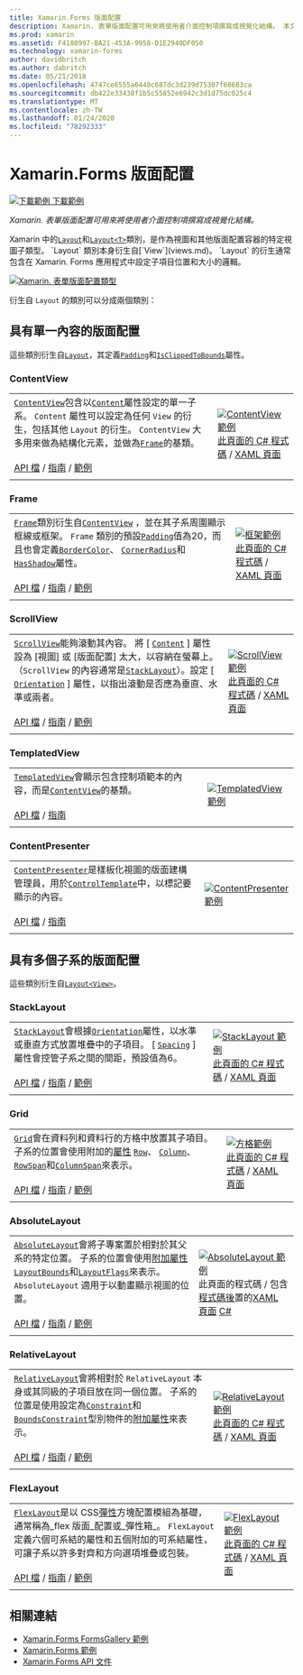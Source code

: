 ```yaml
---
title: Xamarin.Forms 版面配置
description: Xamarin. 表單版面配置可用來將使用者介面控制項撰寫成視覺化結構。 本文列出包含在 Xamarin 中的版面配置。
ms.prod: xamarin
ms.assetid: F4180997-BA21-453A-9958-D1E2940DF050
ms.technology: xamarin-forms
author: davidbritch
ms.author: dabritch
ms.date: 05/21/2018
ms.openlocfilehash: 4747ce6555a6440c687dc3d239d75307f68683ca
ms.sourcegitcommit: db422e33438f1b5c55852e6942c3d1d75dc025c4
ms.translationtype: MT
ms.contentlocale: zh-TW
ms.lasthandoff: 01/24/2020
ms.locfileid: "78292333"
---
```

# <a name="xamarinforms-layouts"></a>Xamarin.Forms 版面配置

[![下載範例](~/media/shared/download.png) 下載範例](https://docs.microsoft.com/samples/xamarin/xamarin-forms-samples/formsgallery)

_Xamarin. 表單版面配置可用來將使用者介面控制項撰寫成視覺化結構。_

Xamarin 中的[`Layout`](xref:Xamarin.Forms.Layout)和[`Layout<T>`](xref:Xamarin.Forms.Layout`1)類別，是作為視圖和其他版面配置容器的特定視圖子類型。 `Layout` 類別本身衍生自[`View`](views.md)。 `Layout` 的衍生通常包含在 Xamarin. Forms 應用程式中設定子項目位置和大小的邏輯。

[![Xamarin. 表單版面配置類型](layouts-images/layouts-sml.png "Xamarin. 表單版面配置類型")](layouts-images/layouts.png#lightbox "Xamarin. 表單版面配置類型")

衍生自 `Layout` 的類別可以分成兩個類別：

## <a name="layouts-with-single-content"></a>具有單一內容的版面配置

這些類別衍生自[`Layout`](xref:Xamarin.Forms.Layout)，其定義[`Padding`](xref:Xamarin.Forms.Layout.Padding)和[`IsClippedToBounds`](xref:Xamarin.Forms.Layout.IsClippedToBounds)屬性。

<a name="contentView" />

### <a name="contentview"></a>ContentView

|     |     |
| --- | --- |
| [`ContentView`](xref:Xamarin.Forms.ContentView)包含以[`Content`](xref:Xamarin.Forms.ContentView.Content)屬性設定的單一子系。 `Content` 屬性可以設定為任何 `View` 的衍生，包括其他 `Layout` 的衍生。 `ContentView` 大多用來做為結構化元素，並做為[`Frame`](#frame)的基類。<br /><br />[API 檔](xref:Xamarin.Forms.ContentView) / [指南](~/xamarin-forms/user-interface/layouts/contentview.md) / [範例](https://docs.microsoft.com/samples/xamarin/xamarin-forms-samples/userinterface-contentviewdemos/) | [![ContentView 範例](layouts-images/ContentView.png "ContentView 範例")](layouts-images/ContentView-Large.png#lightbox "ContentView 範例")<br />[ 此頁面的 C# 程式碼](https://github.com/xamarin/xamarin-forms-samples/blob/master/FormsGallery/FormsGallery/FormsGallery/CodeExamples/ContentViewDemoPage.cs)  / [XAML 頁面](https://github.com/xamarin/xamarin-forms-samples/blob/master/FormsGallery/FormsGallery/FormsGallery/XamlExamples/ContentViewDemoPage.xaml) |
|     |     |

<a named="frame" />

### <a name="frame"></a>Frame

|     |     |
| --- | --- |
| [`Frame`](xref:Xamarin.Forms.Frame)類別衍生自[`ContentView`](#contentView) ，並在其子系周圍顯示框線或框架。 `Frame` 類別的預設[`Padding`](xref:Xamarin.Forms.Layout.Padding)值為20，而且也會定義[`BorderColor`](xref:Xamarin.Forms.Frame.BorderColor)、 [`CornerRadius`](xref:Xamarin.Forms.Frame.CornerRadius)和[`HasShadow`](xref:Xamarin.Forms.Frame.HasShadow)屬性。<br /><br />[API 檔](xref:Xamarin.Forms.Frame) / [指南](~/xamarin-forms/user-interface/layouts/frame.md) / [範例](https://docs.microsoft.com/samples/xamarin/xamarin-forms-samples/userinterface-frame/) | [![框架範例](layouts-images/Frame.png "框架範例")](layouts-images/Frame-Large.png#lightbox "框架範例")<br />[ 此頁面的 C# 程式碼](https://github.com/xamarin/xamarin-forms-samples/blob/master/FormsGallery/FormsGallery/FormsGallery/CodeExamples/FrameDemoPage.cs)  / [XAML 頁面](https://github.com/xamarin/xamarin-forms-samples/blob/master/FormsGallery/FormsGallery/FormsGallery/XamlExamples/FrameDemoPage.xaml) |
|     |     |

<a name="scrollView" />

### <a name="scrollview"></a>ScrollView

|     |     |
| --- | --- |
| [`ScrollView`](xref:Xamarin.Forms.ScrollView)能夠滾動其內容。 將 [ [`Content`](xref:Xamarin.Forms.ScrollView.Content) ] 屬性設為 [視圖] 或 [版面配置] 太大，以容納在螢幕上。 （`ScrollView` 的內容通常是[`StackLayout`](#stackLayout)）。設定 [ [`Orientation`](xref:Xamarin.Forms.ScrollView.Orientation) ] 屬性，以指出滾動是否應為垂直、水準或兩者。<br /><br />[API 檔](xref:Xamarin.Forms.ScrollView) / [指南](~/xamarin-forms/user-interface/layouts/scroll-view.md) / [範例](https://docs.microsoft.com/samples/xamarin/xamarin-forms-samples/userinterface-layout) | [![ScrollView 範例](layouts-images/ScrollView.png "ScrollView 範例")](layouts-images/ScrollView-Large.png#lightbox "ScrollView 範例")<br />[ 此頁面的 C# 程式碼](https://github.com/xamarin/xamarin-forms-samples/blob/master/FormsGallery/FormsGallery/FormsGallery/CodeExamples/ScrollViewDemoPage.cs)  / [XAML 頁面](https://github.com/xamarin/xamarin-forms-samples/blob/master/FormsGallery/FormsGallery/FormsGallery/XamlExamples/ScrollViewDemoPage.xaml) |
|     |     |

### <a name="templatedview"></a>TemplatedView

|     |     |
| --- | --- |
| [`TemplatedView`](xref:Xamarin.Forms.TemplatedView)會顯示包含控制項範本的內容，而是[`ContentView`](#contentView)的基類。<br /><br />[API 檔](xref:Xamarin.Forms.TemplatedView) / [指南](~/xamarin-forms/app-fundamentals/templates/control-template.md) | [![TemplatedView 範例](layouts-images/TemplatedView.png "TemplatedView 範例")](layouts-images/TemplatedView.png#lightbox "TemplatedView 範例") |
|     |     |

### <a name="contentpresenter"></a>ContentPresenter

|     |     |
| --- | --- |
| [`ContentPresenter`](xref:Xamarin.Forms.ContentPresenter)是樣板化視圖的版面建構管理員，用於[`ControlTemplate`](xref:Xamarin.Forms.ControlTemplate)中，以標記要顯示的內容。<br /><br />[API 檔](xref:Xamarin.Forms.ContentPresenter) / [指南](~/xamarin-forms/app-fundamentals/templates/control-template.md) | [![ContentPresenter 範例](layouts-images/ContentPresenter.png "ContentPresenter 範例")](layouts-images/ContentPresenter.png#lightbox "ContentPresenter 範例") |
|     |     |

## <a name="layouts-with-multiple-children"></a>具有多個子系的版面配置

這些類別衍生自[`Layout<View>`](xref:Xamarin.Forms.Layout`1)。

<a name="stackLayout" />

### <a name="stacklayout"></a>StackLayout

|     |     |
| --- | --- |
| [`StackLayout`](xref:Xamarin.Forms.StackLayout)會根據[`Orientation`](xref:Xamarin.Forms.StackLayout.Orientation)屬性，以水準或垂直方式放置堆疊中的子項目。 [ [`Spacing`](xref:Xamarin.Forms.StackLayout.Spacing) ] 屬性會控管子系之間的間距，預設值為6。<br /><br />[API 檔](xref:Xamarin.Forms.StackLayout) / [指南](~/xamarin-forms/user-interface/layouts/stack-layout.md) / [範例](https://docs.microsoft.com/samples/xamarin/xamarin-forms-samples/userinterface-layout)| [![StackLayout 範例](layouts-images/StackLayout.png "StackLayout 範例")](layouts-images/StackLayout-Large.png#lightbox "StackLayout 範例")<br />[ 此頁面的 C# 程式碼](https://github.com/xamarin/xamarin-forms-samples/blob/master/FormsGallery/FormsGallery/FormsGallery/CodeExamples/StackLayoutDemoPage.cs)  / [XAML 頁面](https://github.com/xamarin/xamarin-forms-samples/blob/master/FormsGallery/FormsGallery/FormsGallery/XamlExamples/StackLayoutDemoPage.xaml) |
|     |     |

<a name="grid" />

### <a name="grid"></a>Grid

|     |     |
| --- | --- |
| [`Grid`](xref:Xamarin.Forms.Grid)會在資料列和資料行的方格中放置其子項目。 子系的位置會使用附加的[屬性](~/xamarin-forms/xaml/attached-properties.md) [`Row`](xref:Xamarin.Forms.Grid.RowProperty)、 [`Column`](xref:Xamarin.Forms.Grid.ColumnProperty)、 [`RowSpan`](xref:Xamarin.Forms.Grid.RowSpanProperty)和[`ColumnSpan`](xref:Xamarin.Forms.Grid.ColumnSpanProperty)來表示。<br /><br />[API 檔](xref:Xamarin.Forms.Grid) / [指南](~/xamarin-forms/user-interface/layouts/grid.md) / [範例](https://docs.microsoft.com/samples/xamarin/xamarin-forms-samples/userinterface-layout) | [![方格範例](layouts-images/Grid.png "方格範例")](layouts-images/Grid-Large.png#lightbox "方格範例")<br />[ 此頁面的 C# 程式碼](https://github.com/xamarin/xamarin-forms-samples/blob/master/FormsGallery/FormsGallery/FormsGallery/CodeExamples/GridDemoPage.cs)  / [XAML 頁面](https://github.com/xamarin/xamarin-forms-samples/blob/master/FormsGallery/FormsGallery/FormsGallery/XamlExamples/GridDemoPage.xaml) |
|     |     |

### <a name="absolutelayout"></a>AbsoluteLayout

|     |     |
| --- | --- |
| [`AbsoluteLayout`](xref:Xamarin.Forms.AbsoluteLayout)會將子專案置於相對於其父系的特定位置。 子系的位置會使用[附加屬性](~/xamarin-forms/xaml/attached-properties.md) [`LayoutBounds`](xref:Xamarin.Forms.AbsoluteLayout.LayoutBoundsProperty)和[`LayoutFlags`](xref:Xamarin.Forms.AbsoluteLayout.LayoutFlagsProperty)來表示。 `AbsoluteLayout` 適用于以動畫顯示視圖的位置。<br /><br />[API 檔](xref:Xamarin.Forms.AbsoluteLayout) / [指南](~/xamarin-forms/user-interface/layouts/absolute-layout.md) / [範例](https://docs.microsoft.com/samples/xamarin/xamarin-forms-samples/userinterface-layout) | [![AbsoluteLayout 範例](layouts-images/AbsoluteLayout.png "AbsoluteLayout 範例")](layouts-images/AbsoluteLayout-Large.png#lightbox "AbsoluteLayout 範例")<br />此頁面的程式碼 / 包含[程式碼後](https://github.com/xamarin/xamarin-forms-samples/blob/master/FormsGallery/FormsGallery/FormsGallery/XamlExamples/AbsoluteLayoutDemoPage.xaml.cs)置的[XAML 頁面](https://github.com/xamarin/xamarin-forms-samples/blob/master/FormsGallery/FormsGallery/FormsGallery/XamlExamples/AbsoluteLayoutDemoPage.xaml) [ C# ](https://github.com/xamarin/xamarin-forms-samples/blob/master/FormsGallery/FormsGallery/FormsGallery/CodeExamples/AbsoluteLayoutDemoPage.cs) |
|     |     |

### <a name="relativelayout"></a>RelativeLayout

|     |     |
| --- | --- |
| [`RelativeLayout`](xref:Xamarin.Forms.RelativeLayout)會將相對於 `RelativeLayout` 本身或其同級的子項目放在同一個位置。 子系的位置是使用設定為[`Constraint`](xref:Xamarin.Forms.Constraint)和[`BoundsConstraint`](xref:Xamarin.Forms.Constraint)型別物件的[附加屬性](~/xamarin-forms/xaml/attached-properties.md)來表示。<br /><br />[API 檔](xref:Xamarin.Forms.RelativeLayout) / [指南](~/xamarin-forms/user-interface/layouts/relative-layout.md) / [範例](https://docs.microsoft.com/samples/xamarin/xamarin-forms-samples/userinterface-layout) | [![RelativeLayout 範例](layouts-images/RelativeLayout.png "RelativeLayout 範例")](layouts-images/RelativeLayout-Large.png#lightbox "RelativeLayout 範例")<br />[ 此頁面的 C# 程式碼](https://github.com/xamarin/xamarin-forms-samples/blob/master/FormsGallery/FormsGallery/FormsGallery/CodeExamples/RelativeLayoutDemoPage.cs)  / [XAML 頁面](https://github.com/xamarin/xamarin-forms-samples/blob/master/FormsGallery/FormsGallery/FormsGallery/XamlExamples/RelativeLayoutDemoPage.xaml) |
|     |     |

### <a name="flexlayout"></a>FlexLayout

|     |     |
| --- | --- |
| [`FlexLayout`](xref:Xamarin.Forms.FlexLayout)是以 CSS[彈性](https://www.w3.org/TR/css-flexbox-1/)方塊配置模組為基礎，通常稱為_flex 版面_配置或_彈性箱_。 `FlexLayout` 定義六個可系結的屬性和五個附加的可系結屬性，可讓子系以許多對齊和方向選項堆疊或包裝。<br /><br />[API 檔](xref:Xamarin.Forms.FlexLayout) / [指南](~/xamarin-forms/user-interface/layouts/flex-layout.md) / [範例](https://docs.microsoft.com/samples/xamarin/xamarin-forms-samples/userinterface-flexlayoutdemos) | [![FlexLayout 範例](layouts-images/FlexLayout.png "FlexLayout 範例")](layouts-images/FlexLayout-Large.png#lightbox "FlexLayout 範例")<br />[ 此頁面的 C# 程式碼](https://github.com/xamarin/xamarin-forms-samples/blob/master/FormsGallery/FormsGallery/FormsGallery/CodeExamples/FlexLayoutDemoPage.cs)  / [XAML 頁面](https://github.com/xamarin/xamarin-forms-samples/blob/master/FormsGallery/FormsGallery/FormsGallery/XamlExamples/FlexLayoutDemoPage.xaml) |
|     |     |

## <a name="related-links"></a>相關連結

- [Xamarin.Forms FormsGallery 範例](https://docs.microsoft.com/samples/xamarin/xamarin-forms-samples/formsgallery)
- [Xamarin.Forms 範例](https://docs.microsoft.com/samples/browse/?products=xamarin&term=Xamarin.Forms)
- [Xamarin.Forms API 文件](https://docs.microsoft.com/dotnet/api/xamarin.forms?view=xamarin-forms)
